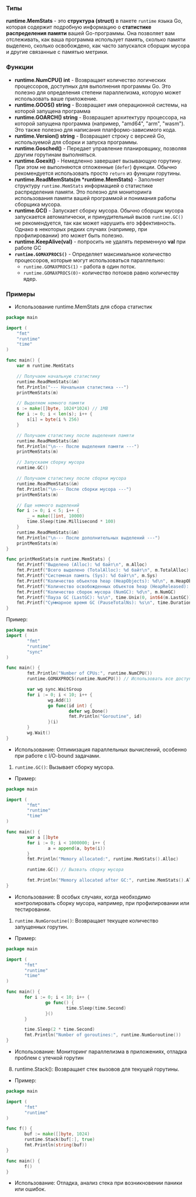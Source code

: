 ### Типы
**runtime.MemStats** - это **структура (struct)** в пакете `runtime` языка Go, которая содержит подробную информацию о **статистике распределения памяти** вашей Go-программы. Она позволяет вам отслеживать, как ваша программа использует память, сколько памяти выделено, сколько освобождено, как часто запускался сборщик мусора и другие связанные с памятью метрики.

### Функции
- **runtime.NumCPU() int**  - Возвращает количество логических процессоров, доступных для выполнения программы Go. Это полезно для определения степени параллелизма, которую может использовать ваше приложение.
- **runtime.GOOS() string** - Возвращает имя операционной системы, на которой запущена программа
- **runtime.GOARCH() string** - Возвращает архитектуру процессора, на которой запущена программа (например, "amd64", "arm", "wasm"). Это также полезно для написания платформо-зависимого кода.
-  **runtime.Version() string** - Возвращает строку с версией Go, используемой для сборки и запуска программы.
- **runtime.Gosched()** - Передает управление планировщику, позволяя другим горутинам выполняться.
- **runtime.Goexit()** - Немедленно завершает вызывающую горутину. При этом не выполняются отложенные (`defer`) функции. Обычно рекомендуется использовать просто `return` из функции горутины.
-  **runtime.ReadMemStats(m \*runtime.MemStats)** - Заполняет структуру `runtime.MemStats` информацией о статистике распределения памяти. Это полезно для мониторинга использования памяти вашей программой и понимания работы сборщика мусора.
- **runtime.GC()** - Запускает сборку мусора. Обычно сборщик мусора запускается автоматически, и принудительный вызов `runtime.GC()` не рекомендуется, так как может нарушить его эффективность. Однако в некоторых редких случаях (например, при профилировании) это может быть полезно.
- **runtime.KeepAlive(val)** - попросить не удалять переменную **val** при работе GC
- **`runtime.GOMAXPROCS()`** - Определяет максимальное количество процессоров, которые могут использоваться параллельно:
     - `runtime.GOMAXPROCS(1)` - работа в один поток.
     - `runtime.GOMAXPROCS(0)`- количество потоков равно количеству ядер.

### Примеры
- Использование runtime.MemStats для сбора статистик
```go 
package main

import (
	"fmt"
	"runtime"
	"time"
)

func main() {
	var m runtime.MemStats

	// Получаем начальную статистику
	runtime.ReadMemStats(&m)
	fmt.Println("--- Начальная статистика ---")
	printMemStats(m)

	// Выделяем немного памяти
	s := make([]byte, 1024*1024) // 1MB
	for i := 0; i < len(s); i++ {
		s[i] = byte(i % 256)
	}

	// Получаем статистику после выделения памяти
	runtime.ReadMemStats(&m)
	fmt.Println("\n--- После выделения памяти ---")
	printMemStats(m)

	// Запускаем сборку мусора
	runtime.GC()

	// Получаем статистику после сборки мусора
	runtime.ReadMemStats(&m)
	fmt.Println("\n--- После сборки мусора ---")
	printMemStats(m)

	// Еще немного выделений
	for i := 0; i < 5; i++ {
		_ = make([]int, 10000)
		time.Sleep(time.Millisecond * 100)
	}
	runtime.ReadMemStats(&m)
	fmt.Println("\n--- После дополнительных выделений ---")
	printMemStats(m)
}

func printMemStats(m runtime.MemStats) {
	fmt.Printf("Выделено (Alloc): %d байт\n", m.Alloc)
	fmt.Printf("Всего выделено (TotalAlloc): %d байт\n", m.TotalAlloc)
	fmt.Printf("Системная память (Sys): %d байт\n", m.Sys)
	fmt.Printf("Количество объектов heap (HeapObjects): %d\n", m.HeapObjects)
	fmt.Printf("Количество освобожденных объектов heap (HeapReleased): %d\n", m.HeapReleased)
	fmt.Printf("Количество сборок мусора (NumGC): %d\n", m.NumGC)
	fmt.Printf("Пауза GC (LastGC): %s\n", time.Unix(0, int64(m.LastGC)).String())
	fmt.Printf("Суммарное время GC (PauseTotalNs): %s\n", time.Duration(m.PauseTotalNs).String())
}
```


Пример:

```go
package main
import (
        "fmt"
        "runtime"
        "sync"
)

func main() {
        fmt.Println("Number of CPUs:", runtime.NumCPU())
        runtime.GOMAXPROCS(runtime.NumCPU()) // Использовать все доступные ядра

        var wg sync.WaitGroup
        for i := 0; i < 10; i++ {
                wg.Add(1)
                go func(id int) {
                        defer wg.Done()
                        fmt.Println("Goroutine", id)
                }(i)
        }
        wg.Wait()
}
```
 * Использование: Оптимизация параллельных вычислений, особенно при работе с I/O-bound задачами.
1) `runtime.GC()`: Вызывает сборку мусора.
 * Пример:
```go
package main

import (
        "fmt"
        "runtime"
        "time"
)

func main() {
        var a []byte
        for i := 0; i < 1000000; i++ {
                a = append(a, byte(i))
        }
        fmt.Println("Memory allocated:", runtime.MemStats().Alloc)

        runtime.GC() // Вызвать сборку мусора

        fmt.Println("Memory allocated after GC:", runtime.MemStats().Alloc)
}
```

 * Использование: В особых случаях, когда необходимо контролировать сборку мусора, например, при профилировании или тестировании.
1) `runtime.NumGoroutine()`: Возвращает текущее количество запущенных горутин.
 * Пример:
 ```go
package main

import (
        "fmt"
        "runtime"
        "time"
)

func main() {
        for i := 0; i < 10; i++ {
                go func() {
                        time.Sleep(time.Second)
                }()
        }

        time.Sleep(2 * time.Second)
        fmt.Println("Number of goroutines:", runtime.NumGoroutine())
}
```

 * Использование: Мониторинг параллелизма в приложениях, отладка проблем с утечкой горутин
 8) runtime.Stack(): Возвращает стек вызовов для текущей горутины.
 * Пример:
 ```go
package main

import (
        "fmt"
        "runtime"
)

func f() {
        buf := make([]byte, 1024)
        runtime.Stack(buf[:], true)
        fmt.Println(string(buf))
}

func main() {
        f()
}
```

 * Использование: Отладка, анализ стека при возникновении паники или ошибок.